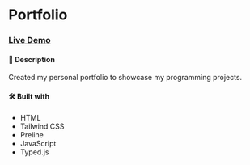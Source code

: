 # Portfolio

### [Live Demo](https://yabani98.github.io/Portfolio/)

#### 📝 Description
Created my personal portfolio to showcase my programming projects.

#### 🛠️ Built with 
 * HTML
 * Tailwind CSS
 * Preline
 * JavaScript 
 * Typed.js
